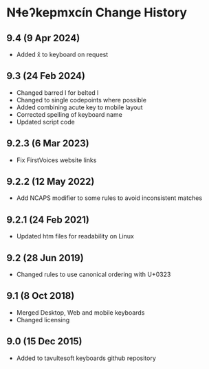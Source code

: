 Nɬeʔkepmxcín Change History
============================
9.4 (9 Apr 2024)
-------------------
* Added x̌ to keyboard on request

9.3 (24 Feb 2024)
-------------------
* Changed barred l for belted l
* Changed to single codepoints where possible
* Added combining acute key to mobile layout
* Corrected spelling of keyboard name
* Updated script code

9.2.3 (6 Mar 2023)
-------------------
* Fix FirstVoices website links

9.2.2 (12 May 2022)
-------------------
* Add NCAPS modifier to some rules to avoid inconsistent matches

9.2.1 (24 Feb 2021)
-------------------
* Updated htm files for readability on Linux

9.2 (28 Jun 2019)
-----------------
* Changed rules to use canonical ordering with U+0323

9.1 (8 Oct 2018)
-----------------
* Merged Desktop, Web and mobile keyboards
* Changed licensing

9.0 (15 Dec 2015)
-----------------

* Added to tavultesoft keyboards github repository
